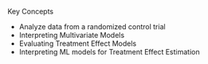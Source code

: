 Key Concepts
* Analyze data from a randomized control trial
* Interpreting Multivariate Models
* Evaluating Treatment Effect Models
* Interpreting ML models for Treatment Effect Estimation
